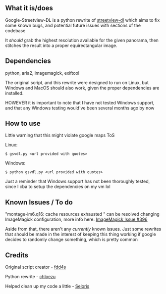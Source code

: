 ## What it is/does

Google-Streetview-DL is a python rewrite of [streetview-dl](https://github.com/fdd4s/streetview-dl) which aims to fix some known bugs, and potential future issues with sections of the codebase

It *should* grab the highest resolution available for the given panorama, then stitches the result into a proper equirectangular image.

## Dependencies

python, aria2, imagemagick, exiftool

The original script, and this rewrite were designed to run on Linux, but Windows and MacOS should also work, given the proper dependencies are installed.

HOWEVER it is important to note that I have not tested Windows support, and that any Windows testing would've been several months ago by now

## How to use

Little warning that this might violate google maps ToS

Linux:
	
	$ gsvdl.py <url provided with quotes>

Windows:
	
	$ python gsvdl.py <url provided with quotes>

Just a reminder that Windows support has not been thoroughly tested, since I cba to setup the dependencies on my vm lol

## Known Issues / To do

"montage-im6.q16: cache resources exhausted " can be resolved changing ImageMagick configuration, more info here: [ImageMagick Issue #396](https://github.com/ImageMagick/ImageMagick/issues/396)

Aside from that, there aren't any *currently* known issues. Just some rewrites that should be made in the interest of keeping this thing working if google decides to randomly change something, which is pretty common

## Credits

Original script creator - [fdd4s](https://github.com/fdd4s)

Python rewrite - [chloezu](https://github.com/chloezu)

Helped clean up my code a little - [Seloris](https://github.com/allocazione)
